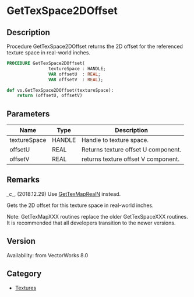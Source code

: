 # GetTexSpace2DOffset

## Description
Procedure GetTexSpace2DOffset returns the 2D offset for the referenced texture space in real-world inches.

```pascal
PROCEDURE GetTexSpace2DOffset(
				textureSpace : HANDLE;
				VAR offsetU  : REAL;
				VAR offsetV  : REAL);
```

```python
def vs.GetTexSpace2DOffset(textureSpace):
    return (offsetU, offsetV)
```

## Parameters
|Name|Type|Description|
|---|---|---|
|textureSpace|HANDLE|Handle to texture space.|
|offsetU|REAL|Returns texture offset U component.|
|offsetV|REAL|returns texture offset V component.|

## Remarks
*\_c\_*, (2018.12.29) Use [GetTexMapRealN](GetTexMapRealN.md) instead.


Gets the 2D offset for this texture space in real-world inches.

Note: GetTexMapXXX routines replace the older GetTexSpaceXXX routines.  It is recommended that all developers transition to the newer versions.

## Version
Availability: from VectorWorks 8.0

## Category
* [Textures](../Categories/Textures.md)
